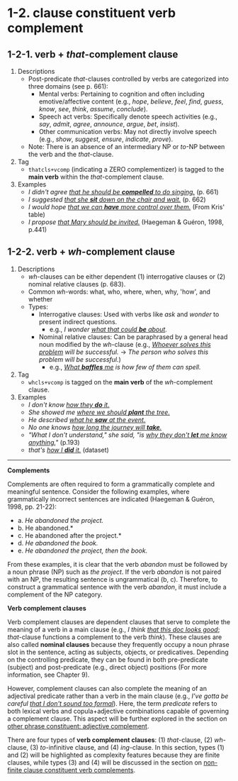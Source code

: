# 1-2. clause constituent verb complement

## 1-2-1. verb + *that*-complement clause

1. Descriptions
    - Post-predicate *that*-clauses controlled by verbs are categorized into three domains (see p. 661):
        - Mental verbs: Pertaining to cognition and often including emotive/affective content (e.g., *hope*, *believe*, *feel*, *find*, *guess*, *know*, *see*, *think*, *assume*, *conclude*).
        - Speech act verbs: Specifically denote speech activities (e.g., *say*, *admit*, *agree*, *announce*, *argue*, *bet*, *insist*).
        - Other communication verbs: May not directly involve speech (e.g., *show*, *suggest*, *ensure*, *indicate*, *prove*).
    - Note: There is an absence of an intermediary NP or *to*-NP between the verb and the *that*-clause.
2. Tag
    - `thatcls+vcomp` (indicating a ZERO complementizer) is tagged to the **main verb** within the *that*-complement clause.
3. Examples
    - *I didn't agree <ins>that he should be **compelled** to do singing.</ins>* (p. 661)
    - *I suggested <ins>that she **sit** down on the chair and wait.</ins>* (p. 662)
    - *I would hope <ins>that we can **have** more control over them.</ins>* (From Kris' table)
    - *I propose <ins>that Mary should be invited.</ins>* (Haegeman & Guéron, 1998, p.441)


## 1-2-2. verb + *wh*-complement clause 
1. Descriptions
    - *wh*-clauses can be either dependent (1) interrogative clauses or (2) nominal relative clauses (p. 683).
    - Common *wh*-words: what, who, where, when, why, 'how', and whether
    - Types:
        - Interrogative clauses: Used with verbs like *ask* and *wonder* to present indirect questions.
            - e.g., *I wonder <ins>what that could **be** about</ins>.*
        - Nominal relative clauses: Can be paraphrased by a general head noun modified by the *wh*-clause (e.g., *<ins>Whoever solves this problem</ins> will be successful.* → *The person who solves this problem will be successful.*)
            - e.g., *<ins>What **baffles** me</ins> is how few of them can spell.* 
2. Tag
    -  `whcls+vcomp` is tagged on the **main verb** of the *wh*-complement clause.
3. Examples
    - *I don't know <ins>how they **do** it.</ins>*
    - *She showed me <ins>where we should **plant** the tree.</ins>*
    - *He described <ins>what he **saw** at the event.</ins>*
    - *No one knows <ins>how long the journey will **take**.</ins>*
    - *"What I don't understand," she said, "is <ins>why they don't **let** me know anything.</ins>"* (p.193)
    - *that's <ins>how I **did** it.</ins>* (dataset)

---

**Complements**

Complements are often required to form a grammatically complete and meaningful sentence. Consider the following examples, where grammatically incorrect sentences are indicated (Haegeman & Guéron, 1998, pp. 21-22):

- a. *He abandoned the project.*
- b. *<sup>*</sup>He abandoned.*
- c. *<sup>*</sup>He abandoned after the project.*
- d. *He abandoned the book.*
- e. *He abandoned the project, then the book.*

From these examples, it is clear that the verb *abandon* must be followed by a noun phrase (NP) such as *the project*. If the verb *abandon* is not paired with an NP, the resulting sentence is ungrammatical (b, c). Therefore, to construct a grammatical sentence with the verb *abandon*, it must include a complement of the NP category.

**Verb complement clauses**

Verb complement clauses are dependent clauses that serve to complete the meaning of a verb in a main clause (e.g., *I think <ins>that this doc looks good</ins>*; *that*-clause functions a complement to the verb *think*). These clauses are also called **nominal clauses** because they frequently occupy a noun phrase slot in the sentence, acting as subjects, objects, or predicatives. Depending on the controlling predicate, they can be found in both pre-predicate (subject) and post-predicate (e.g., direct object) positions (For more information, see Chapter 9).

However, complement clauses can also complete the meaning of an adjectival predicate rather than a verb in the main clause (e.g., *I've gotta be careful <ins>that I don't sound too formal</ins>*). Here, the term *predicate* refers to both lexical verbs and copula+adjective combinations capable of governing a complement clause. This aspect will be further explored in the section on [other phrase constituent: adjective complement](5_Syntactic%20function5.html#1-5-other-phrase-constituent_adjective-complement).

There are four types of **verb complement clauses**: (1) *that*-clause, (2) *wh*-clause, (3) *to*-infinitive clause, and (4) *ing*-clause. In this section, types (1) and (2) will be highlighted as complexity features because they are finite clauses, while types (3) and (4) will be discussed in the section on [non-finite clause constituent verb complements](../2_structural%20type2/2_Syntactic%20function2.html#2-2-clause-constituent-verb-complement).

